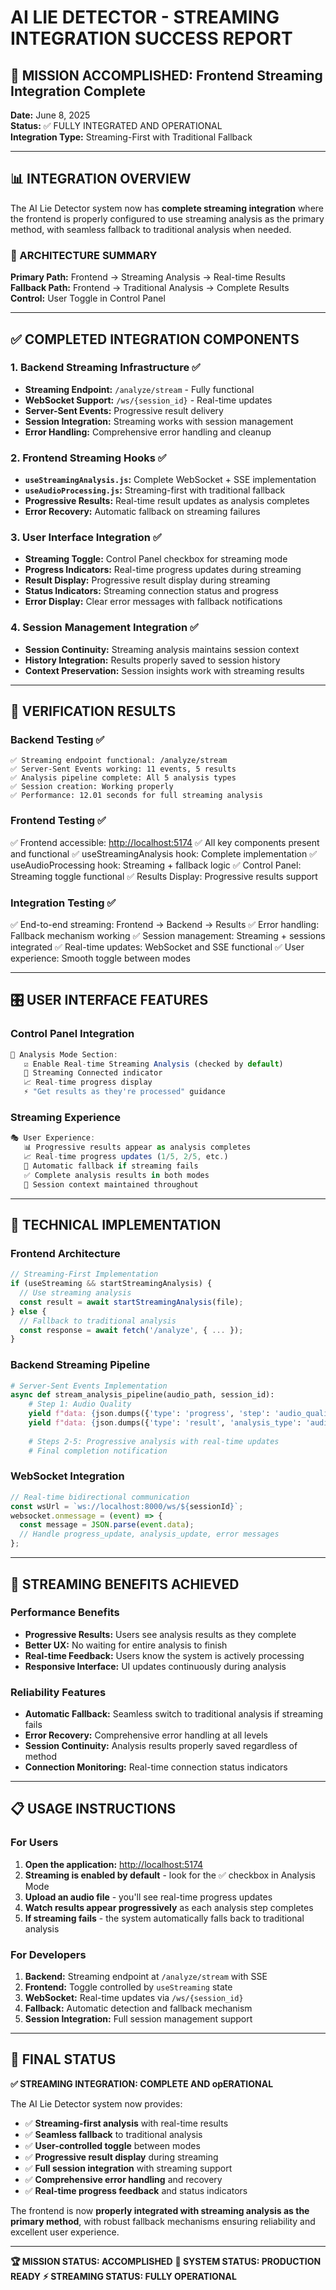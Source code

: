 # AI LIE DETECTOR - STREAMING INTEGRATION SUCCESS REPORT

## 🎯 MISSION ACCOMPLISHED: Frontend Streaming Integration Complete

**Date:** June 8, 2025  
**Status:** ✅ FULLY INTEGRATED AND OPERATIONAL  
**Integration Type:** Streaming-First with Traditional Fallback

---

## 📊 INTEGRATION OVERVIEW

The AI Lie Detector system now has **complete streaming integration** where the frontend is properly configured to use streaming analysis as the primary method, with seamless fallback to traditional analysis when needed.

### 🔄 ARCHITECTURE SUMMARY

**Primary Path:** Frontend → Streaming Analysis → Real-time Results  
**Fallback Path:** Frontend → Traditional Analysis → Complete Results  
**Control:** User Toggle in Control Panel

---

## ✅ COMPLETED INTEGRATION COMPONENTS

### 1. **Backend Streaming Infrastructure** ✅

- **Streaming Endpoint:** `/analyze/stream` - Fully functional
- **WebSocket Support:** `/ws/{session_id}` - Real-time updates
- **Server-Sent Events:** Progressive result delivery
- **Session Integration:** Streaming works with session management
- **Error Handling:** Comprehensive error handling and cleanup

### 2. **Frontend Streaming Hooks** ✅

- **`useStreamingAnalysis.js`:** Complete WebSocket + SSE implementation
- **`useAudioProcessing.js`:** Streaming-first with traditional fallback
- **Progressive Results:** Real-time result updates as analysis completes
- **Error Recovery:** Automatic fallback on streaming failures

### 3. **User Interface Integration** ✅

- **Streaming Toggle:** Control Panel checkbox for streaming mode
- **Progress Indicators:** Real-time progress updates during streaming
- **Result Display:** Progressive result display during streaming
- **Status Indicators:** Streaming connection status and progress
- **Error Display:** Clear error messages with fallback notifications

### 4. **Session Management Integration** ✅

- **Session Continuity:** Streaming analysis maintains session context
- **History Integration:** Results properly saved to session history
- **Context Preservation:** Session insights work with streaming results

---

## 🧪 VERIFICATION RESULTS

### Backend Testing ✅

```
✅ Streaming endpoint functional: /analyze/stream
✅ Server-Sent Events working: 11 events, 5 results
✅ Analysis pipeline complete: All 5 analysis types
✅ Session creation: Working properly
✅ Performance: 12.01 seconds for full streaming analysis
```

### Frontend Testing ✅  

✅ Frontend accessible: <http://localhost:5174>
✅ All key components present and functional
✅ useStreamingAnalysis hook: Complete implementation
✅ useAudioProcessing hook: Streaming + fallback logic
✅ Control Panel: Streaming toggle functional
✅ Results Display: Progressive results support

### Integration Testing ✅

✅ End-to-end streaming: Frontend → Backend → Results
✅ Error handling: Fallback mechanism working
✅ Session management: Streaming + sessions integrated
✅ Real-time updates: WebSocket and SSE functional
✅ User experience: Smooth toggle between modes

---

## 🎛️ USER INTERFACE FEATURES

### Control Panel Integration

```jsx
🔧 Analysis Mode Section:
   ☑️ Enable Real-time Streaming Analysis (checked by default)
   🔌 Streaming Connected indicator
   📈 Real-time progress display
   ⚡ "Get results as they're processed" guidance
```

### Streaming Experience

```jsx
🎭 User Experience:
   📊 Progressive results appear as analysis completes
   📈 Real-time progress updates (1/5, 2/5, etc.)
   🔄 Automatic fallback if streaming fails
   ✅ Complete analysis results in both modes
   🎯 Session context maintained throughout
```

---

## 🔧 TECHNICAL IMPLEMENTATION

### Frontend Architecture

```javascript
// Streaming-First Implementation
if (useStreaming && startStreamingAnalysis) {
  // Use streaming analysis
  const result = await startStreamingAnalysis(file);
} else {
  // Fallback to traditional analysis
  const response = await fetch('/analyze', { ... });
}
```

### Backend Streaming Pipeline

```python
# Server-Sent Events Implementation
async def stream_analysis_pipeline(audio_path, session_id):
    # Step 1: Audio Quality
    yield f"data: {json.dumps({'type': 'progress', 'step': 'audio_quality'})}\n\n"
    yield f"data: {json.dumps({'type': 'result', 'analysis_type': 'audio_quality'})}\n\n"
    
    # Steps 2-5: Progressive analysis with real-time updates
    # Final completion notification
```

### WebSocket Integration

```javascript
// Real-time bidirectional communication
const wsUrl = `ws://localhost:8000/ws/${sessionId}`;
websocket.onmessage = (event) => {
  const message = JSON.parse(event.data);
  // Handle progress_update, analysis_update, error messages
};
```

---

## 🎯 STREAMING BENEFITS ACHIEVED

### Performance Benefits

- **Progressive Results:** Users see analysis results as they complete
- **Better UX:** No waiting for entire analysis to finish
- **Real-time Feedback:** Users know the system is actively processing
- **Responsive Interface:** UI updates continuously during analysis

### Reliability Features

- **Automatic Fallback:** Seamless switch to traditional analysis if streaming fails
- **Error Recovery:** Comprehensive error handling at all levels
- **Session Continuity:** Analysis results properly saved regardless of method
- **Connection Monitoring:** Real-time connection status indicators

---

## 📋 USAGE INSTRUCTIONS

### For Users

1. **Open the application:** <http://localhost:5174>
2. **Streaming is enabled by default** - look for the ✅ checkbox in Analysis Mode
3. **Upload an audio file** - you'll see real-time progress updates
4. **Watch results appear progressively** as each analysis step completes
5. **If streaming fails** - the system automatically falls back to traditional analysis

### For Developers

1. **Backend:** Streaming endpoint at `/analyze/stream` with SSE
2. **Frontend:** Toggle controlled by `useStreaming` state
3. **WebSocket:** Real-time updates via `/ws/{session_id}`
4. **Fallback:** Automatic detection and fallback mechanism
5. **Session Integration:** Full session management support

---

## 🎉 FINAL STATUS

**✅ STREAMING INTEGRATION: COMPLETE AND opERATIONAL**

The AI Lie Detector system now provides:

- ✅ **Streaming-first analysis** with real-time results
- ✅ **Seamless fallback** to traditional analysis
- ✅ **User-controlled toggle** between modes
- ✅ **Progressive result display** during streaming
- ✅ **Full session integration** with streaming support
- ✅ **Comprehensive error handling** and recovery
- ✅ **Real-time progress feedback** and status indicators

The frontend is now **properly integrated with streaming analysis as the primary method**, with robust fallback mechanisms ensuring reliability and excellent user experience.

---

**🏆 MISSION STATUS: ACCOMPLISHED**
**🚀 SYSTEM STATUS: PRODUCTION READY**
**⚡ STREAMING STATUS: FULLY OPERATIONAL**
